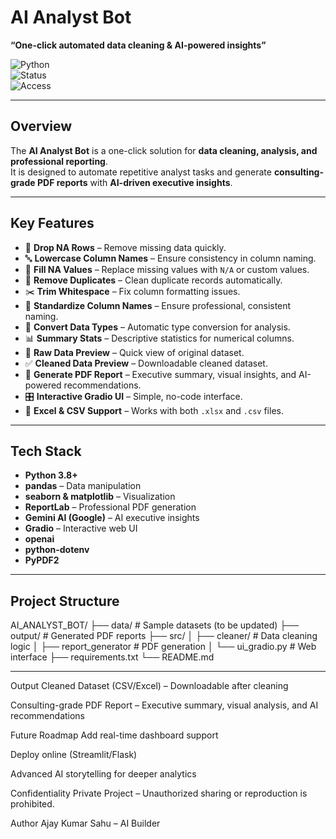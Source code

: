 # AI Analyst Bot  
**“One-click automated data cleaning & AI-powered insights”**  

![Python](https://img.shields.io/badge/python-3.8%2B-blue)  
![Status](https://img.shields.io/badge/status-Active-success)  
![Access](https://img.shields.io/badge/license-Private-red)

---

## **Overview**
The **AI Analyst Bot** is a one-click solution for **data cleaning, analysis, and professional reporting**.  
It is designed to automate repetitive analyst tasks and generate **consulting-grade PDF reports** with **AI-driven executive insights**.

---

## **Key Features**
- 🧹 **Drop NA Rows** – Remove missing data quickly.  
- 🔤 **Lowercase Column Names** – Ensure consistency in column naming.  
- 🧩 **Fill NA Values** – Replace missing values with `N/A` or custom values.  
- 🔁 **Remove Duplicates** – Clean duplicate records automatically.  
- ✂️ **Trim Whitespace** – Fix column formatting issues.  
- 🧱 **Standardize Column Names** – Ensure professional, consistent naming.  
- 🔄 **Convert Data Types** – Automatic type conversion for analysis.  
- 📊 **Summary Stats** – Descriptive statistics for numerical columns.  
- 🔎 **Raw Data Preview** – Quick view of original dataset.  
- ✅ **Cleaned Data Preview** – Downloadable cleaned dataset.  
- 📄 **Generate PDF Report** – Executive summary, visual insights, and AI-powered recommendations.  
- 🎛 **Interactive Gradio UI** – Simple, no-code interface.  
- 📑 **Excel & CSV Support** – Works with both `.xlsx` and `.csv` files.  

---

## **Tech Stack**
- **Python 3.8+**  
- **pandas** – Data manipulation  
- **seaborn & matplotlib** – Visualization  
- **ReportLab** – Professional PDF generation  
- **Gemini AI (Google)** – AI executive insights  
- **Gradio** – Interactive web UI  
- **openai**  
- **python-dotenv**  
- **PyPDF2**  

---

## **Project Structure**
AI_ANALYST_BOT/
├── data/ # Sample datasets (to be updated)
├── output/ # Generated PDF reports
├── src/
│ ├── cleaner/ # Data cleaning logic
│ ├── report_generator # PDF generation
│ └── ui_gradio.py # Web interface
├── requirements.txt
└── README.md


---

Output
Cleaned Dataset (CSV/Excel) – Downloadable after cleaning

Consulting-grade PDF Report – Executive summary, visual analysis, and AI recommendations

Future Roadmap
Add real-time dashboard support

Deploy online (Streamlit/Flask)

Advanced AI storytelling for deeper analytics

Confidentiality
Private Project – Unauthorized sharing or reproduction is prohibited.

Author
Ajay Kumar Sahu – AI Builder






